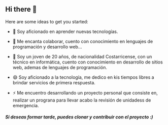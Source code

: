 ## Hi there 👋


Here are some ideas to get you started:

- 🔭 Soy aficionado en aprender nuevas tecnologías.


- 👯 Me encanta colaborar, cuento con conocimiento en lenguajes de programación y desarrollo web...

- 💬 Soy un joven de 20 años, de nacionalidad Costarricense, con un técnico en informática, cuento con conocimiento en desarrollo de sitios web, ademas de lenguajes de programación.

- 😄 Soy aficionado a la tecnología, me dedico en kis tiempos libres a brindar servicios de primera respuesta.
- ⚡ Me encuentro desarrollando un proyecto personal que consiste en, realizar un prograna para llevar acabo la revisión de unidadess de emergencia. 
##### Si deseas formar tarde, puedes clonar y contribuir con el proyecto :)


